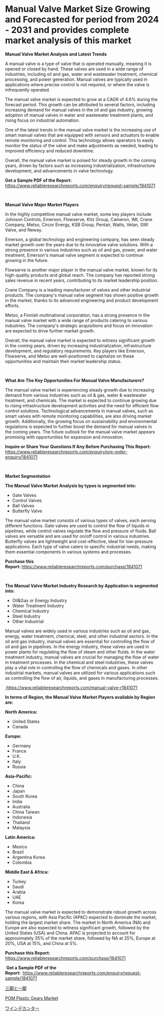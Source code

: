 <p><h1>Manual Valve Market Size Growing and Forecasted for period from 2024 - 2031 and provides complete market analysis of this market</h1></p><p><strong>Manual Valve Market Analysis and Latest Trends</strong></p>
<p><p>A manual valve is a type of valve that is operated manually, meaning it is opened or closed by hand. These valves are used in a wide range of industries, including oil and gas, water and wastewater treatment, chemical processing, and power generation. Manual valves are typically used in applications where precise control is not required, or where the valve is infrequently operated.</p><p>The manual valve market is expected to grow at a CAGR of 4.6% during the forecast period. This growth can be attributed to several factors, including increasing demand for manual valves in the oil and gas industry, growing adoption of manual valves in water and wastewater treatment plants, and rising focus on industrial automation.</p><p>One of the latest trends in the manual valve market is the increasing use of smart manual valves that are equipped with sensors and actuators to enable remote monitoring and control. This technology allows operators to easily monitor the status of the valve and make adjustments as needed, leading to improved efficiency and reduced downtime.</p><p>Overall, the manual valve market is poised for steady growth in the coming years, driven by factors such as increasing industrialization, infrastructure development, and advancements in valve technology.</p></p>
<p><strong>Get a Sample PDF of the Report:&nbsp;</strong> <a href="https://www.reliableresearchreports.com/enquiry/request-sample/1841071">https://www.reliableresearchreports.com/enquiry/request-sample/1841071</a></p>
<p>&nbsp;</p>
<p><strong>Manual Valve Major Market Players</strong></p>
<p><p>In the highly competitive manual valve market, some key players include Johnson Controls, Emerson, Flowserve, Kitz Group, Cameron, IMI, Crane Company, Metso, Circor Energy, KSB Group, Pentair, Watts, Velan, SWI Valve, and Neway. </p><p>Emerson, a global technology and engineering company, has seen steady market growth over the years due to its innovative valve solutions. With a strong presence in various industries such as oil and gas, power, and water treatment, Emerson's manual valve segment is expected to continue growing in the future.</p><p>Flowserve is another major player in the manual valve market, known for its high-quality products and global reach. The company has reported strong sales revenue in recent years, contributing to its market leadership position.</p><p>Crane Company is a leading manufacturer of valves and other industrial products. The company's manual valve segment has shown positive growth in the market, thanks to its advanced engineering and product development efforts.</p><p>Metso, a Finnish multinational corporation, has a strong presence in the manual valve market with a wide range of products catering to various industries. The company's strategic acquisitions and focus on innovation are expected to drive further market growth.</p><p>Overall, the manual valve market is expected to witness significant growth in the coming years, driven by increasing industrialization, infrastructure development, and regulatory requirements. Key players like Emerson, Flowserve, and Metso are well-positioned to capitalize on these opportunities and maintain their market leadership status.</p></p>
<p>&nbsp;</p>
<p><strong>What Are The Key Opportunities For Manual Valve Manufacturers?</strong></p>
<p><p>The manual valve market is experiencing steady growth due to increasing demand from various industries such as oil & gas, water & wastewater treatment, and chemicals. The market is expected to continue growing due to rising infrastructure development activities and the need for efficient flow control solutions. Technological advancements in manual valves, such as smart valves with remote monitoring capabilities, are also driving market growth. Additionally, the growing focus on sustainability and environmental regulations is expected to further boost the demand for manual valves in the coming years. The future outlook for the manual valve market appears promising with opportunities for expansion and innovation.</p></p>
<p><strong>Inquire or Share Your Questions If Any Before Purchasing This Report:</strong> <a href="https://www.reliableresearchreports.com/enquiry/pre-order-enquiry/1841071">https://www.reliableresearchreports.com/enquiry/pre-order-enquiry/1841071</a></p>
<p>&nbsp;</p>
<p><strong>Market Segmentation</strong></p>
<p><strong>The Manual Valve Market Analysis by types is segmented into:</strong></p>
<p><ul><li>Gate Valves</li><li>Control Valves</li><li>Ball Valves</li><li>Butterfly Valve</li></ul></p>
<p><p>The manual valve market consists of various types of valves, each serving different functions. Gate valves are used to control the flow of liquids in pipelines, while control valves regulate the flow and pressure of fluids. Ball valves are versatile and are used for on/off control in various industries. Butterfly valves are lightweight and cost-effective, ideal for low-pressure applications. Each type of valve caters to specific industrial needs, making them essential components in various systems and processes.</p></p>
<p><strong>Purchase this Report:&nbsp;</strong><a href="https://www.reliableresearchreports.com/purchase/1841071">https://www.reliableresearchreports.com/purchase/1841071</a></p>
<p>&nbsp;</p>
<p><strong>The Manual Valve Market Industry Research by Application is segmented into:</strong></p>
<p><ul><li>Oil&Gas or Energy Industry</li><li>Water Treatment Industry</li><li>Chemical Industry</li><li>Steel Industry</li><li>Other Industrial</li></ul></p>
<p><p>Manual valves are widely used in various industries such as oil and gas, energy, water treatment, chemical, steel, and other industrial sectors. In the oil and gas industry, manual valves are essential for controlling the flow of oil and gas in pipelines. In the energy industry, these valves are used in power plants for regulating the flow of steam and other fluids. In the water treatment industry, manual valves are crucial for managing the flow of water in treatment processes. In the chemical and steel industries, these valves play a vital role in controlling the flow of chemicals and gases. In other industrial markets, manual valves are utilized for various applications such as controlling the flow of air, liquids, and gases in manufacturing processes.</p></p>
<p><a href="https://www.reliableresearchreports.com/manual-valve-r1841071">&nbsp;https://www.reliableresearchreports.com/manual-valve-r1841071</a></p>
<p><strong>In terms of Region, the Manual Valve Market Players available by Region are:</strong></p>
<p>
    <p> <strong> North America: </strong>
        <ul>
            <li>United States</li>
            <li>Canada</li>
        </ul>
        </p> 
    <p> <strong> Europe: </strong>
        <ul>
            <li>Germany</li>
            <li>France</li>
            <li>U.K.</li>
            <li>Italy</li>
            <li>Russia</li>
        </ul>
        </p> 
    <p> <strong> Asia-Pacific: </strong>
        <ul>
            <li>China</li>
            <li>Japan</li>
            <li>South Korea</li>
            <li>India</li>
            <li>Australia</li>
            <li>China Taiwan</li>
            <li>Indonesia</li>
            <li>Thailand</li>
            <li>Malaysia</li>
        </ul>
        </p> 
    <p> <strong> Latin America: </strong>
        <ul>
            <li>Mexico</li>
            <li>Brazil</li>
            <li>Argentina Korea</li>
            <li>Colombia</li>
        </ul>
        </p> 
    <p> <strong> Middle East & Africa: </strong>
        <ul>
            <li>Turkey</li>
            <li>Saudi</li>
            <li>Arabia</li>
            <li>UAE</li>
            <li>Korea</li>
        </ul>
    </p>
    </p>
<p><p>The manual valve market is expected to demonstrate robust growth across various regions, with Asia Pacific (APAC) expected to dominate the market, holding the largest market share. The market in North America (NA) and Europe are also expected to witness significant growth, followed by the United States (USA) and China. APAC is projected to account for approximately 35% of the market share, followed by NA at 25%, Europe at 20%, USA at 15%, and China at 5%.</p></p>
<p><strong>Purchase this Report: </strong><a href="https://www.reliableresearchreports.com/purchase/1841071">https://www.reliableresearchreports.com/purchase/1841071</a></p>
<p>&nbsp;<strong>Get a Sample PDF of the Report:&nbsp;&nbsp;</strong><a href="https://www.reliableresearchreports.com/enquiry/request-sample/1841071">https://www.reliableresearchreports.com/enquiry/request-sample/1841071</a></p>
<p><strong></strong></p>
<p><p><a href="https://github.com/marbadji/Market-Research-Report-List-1/blob/main/552158731839.md">三脚と一脚</a></p><p><a href="https://github.com/mancsybtousav/Market-Research-Report-List-2/blob/main/pom-plastic-gears-market.md">POM Plastic Gears Market</a></p><p><a href="https://github.com/KaydenJohns1964/Market-Research-Report-List-1/blob/main/781913031840.md">ワインデカンター</a></p></p>